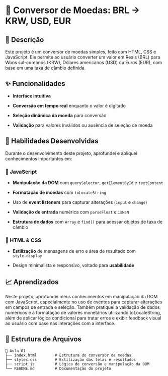 # 💱 Conversor de Moedas: BRL → KRW, USD, EUR

## 🎯 Descrição

Este projeto é um conversor de moedas simples, feito com HTML, CSS e JavaScript. Ele permite ao usuário converter um valor em Reais (BRL) para Wons sul-coreanos (KRW), Dólares americanos (USD) ou Euros (EUR), com base em uma taxa de câmbio definida.

## ✨ Funcionalidades

- **Interface intuitiva**

- **Conversão em tempo real** enquanto o valor é digitado

- **Seleção dinâmica da moeda** para conversão

- **Validação** para valores inválidos ou ausência de seleção de moeda

## 🧠 Habilidades Desenvolvidas

Durante o desenvolvimento deste projeto, aprofundei e apliquei conhecimentos importantes em:

### 📌 JavaScript

- **Manipulação da DOM** com `querySelector`, `getElementById` e `textContent`

- **Formatação de moedas** com `toLocaleString`

- Uso de **event listeners** para capturar alterações (`input` e `change`)

- **Validação de entrada** numérica com `parseFloat` e `isNaN`

- **Estrutura de dados** com `Array` e `find()` para acessar objetos de taxa de câmbio

### 📌 HTML & CSS

- **Estilização** de mensagens de erro e área de resultado com `style.display`

- Design minimalista e responsivo, voltado para **usabilidade**

## 📈 Aprendizados

Neste projeto, aprofundei meus conhecimentos em manipulação da DOM com JavaScript, especialmente no uso de eventos para capturar alterações em campos de entrada e seleção. Também pratiquei a validação de dados numéricos e a formatação de valores monetários utilizando toLocaleString, além de aplicar lógica condicional para tratar erros e exibir feedback visual ao usuário com base nas interações com a interface.

## 📂 Estrutura de Arquivos

```
📁 Aula 01
├── index.html        # Estrutura do conversor de moedas
├── styles.css        # Estilização das telas e resultados
├── script.js         # Lógica de conversão e manipulação da DOM
└── README.md         # Documentação do projeto
```